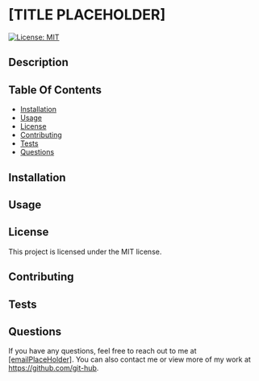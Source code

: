 
  # [TITLE PLACEHOLDER] 
 
  [![License: MIT](https://img.shields.io/badge/License-MIT-yello.svg)](https://opensource.org/licenses/MIT) 
 
  ## Description 

   

  ## Table Of Contents 
 
  - [Installation](#installation)
  - [Usage](#usage)
  - [License](#license)
  - [Contributing](#contributing)
  - [Tests](#tests)
  - [Questions](#questions)
  ## Installation 

   

  ## Usage 

   
 
  ## License 
 This project is licensed under the MIT license. 
 

  ## Contributing 

   

  ## Tests 
 
   

  ## Questions 

  If you have any questions, feel free to reach out to me at [[emailPlaceHolder]](mailto:[emailPlaceHolder]). You can also contact me or view more of my work at https://github.com/git-hub.

  